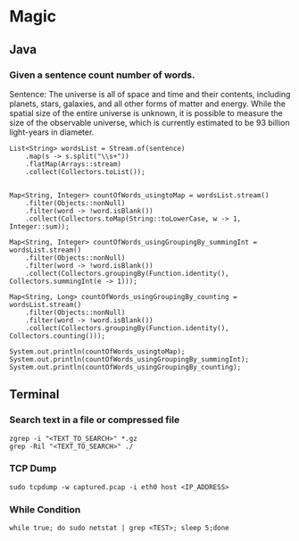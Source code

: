# Magic

## Java

### Given a sentence count number of words.
Sentence: The universe is all of space and time and their contents, including planets, stars, galaxies, and all other forms of matter and energy. While the spatial size of the entire universe is unknown, it is possible to measure the size of the observable universe, which is currently estimated to be 93 billion light-years in diameter.

```
List<String> wordsList = Stream.of(sentence)
    .map(s -> s.split("\\s+"))
    .flatMap(Arrays::stream)
    .collect(Collectors.toList());


Map<String, Integer> countOfWords_usingtoMap = wordsList.stream()
    .filter(Objects::nonNull)
    .filter(word -> !word.isBlank())
    .collect(Collectors.toMap(String::toLowerCase, w -> 1, Integer::sum));

Map<String, Integer> countOfWords_usingGroupingBy_summingInt = wordsList.stream()
    .filter(Objects::nonNull)
    .filter(word -> !word.isBlank())
    .collect(Collectors.groupingBy(Function.identity(), Collectors.summingInt(e -> 1)));

Map<String, Long> countOfWords_usingGroupingBy_counting = wordsList.stream()
    .filter(Objects::nonNull)
    .filter(word -> !word.isBlank())
    .collect(Collectors.groupingBy(Function.identity(), Collectors.counting()));

System.out.println(countOfWords_usingtoMap);
System.out.println(countOfWords_usingGroupingBy_summingInt);
System.out.println(countOfWords_usingGroupingBy_counting);
```

## Terminal

### Search text in a file or compressed file
```
zgrep -i "<TEXT_TO_SEARCH>" *.gz
grep -Ril "<TEXT_TO_SEARCH>" ./
```

### TCP Dump
```
sudo tcpdump -w captured.pcap -i eth0 host <IP_ADDRESS>
```

### While Condition
```
while true; do sudo netstat | grep <TEST>; sleep 5;done
```
